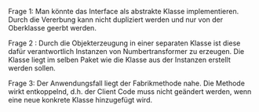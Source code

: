 Frage 1: Man könnte das Interface als abstrakte Klasse implementieren. Durch die Vererbung kann nicht dupliziert werden und nur von der Oberklasse geerbt werden.

Frage 2 : Durch die Objekterzeugung in einer separaten Klasse ist diese dafür verantwortlich Instanzen von Numbertransformer zu erzeugen. Die Klasse liegt im selben Paket wie die Klasse aus der Instanzen erstellt werden sollen.

Frage 3: Der Anwendungsfall liegt der Fabrikmethode nahe. Die Methode wirkt entkoppelnd, d.h. der Client Code muss nicht geändert werden, wenn eine neue konkrete Klasse hinzugefügt wird.